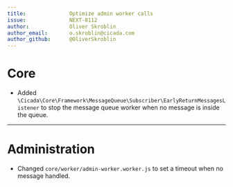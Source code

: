 ```yaml
---
title:              Optimize admin worker calls
issue:              NEXT-8112
author:             Oliver Skroblin
author_email:       o.skroblin@cicada.com
author_github:      @OliverSkroblin
---
```

# Core
* Added `\Cicada\Core\Framework\MessageQueue\Subscriber\EarlyReturnMessagesListener` to stop the message queue worker when no message is inside the queue.
___
# Administration
* Changed `core/worker/admin-worker.worker.js` to set a timeout when no message handled.  
